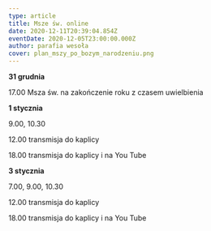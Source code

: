 ```yaml
---
type: article
title: Msze św. online
date: 2020-12-11T20:39:04.854Z
eventDate: 2020-12-05T23:00:00.000Z
author: parafia wesoła
cover: plan_mszy_po_bozym_narodzeniu.png
---
```

<!--StartFragment-->

**31 grudnia**

17.00 Msza św. na zakończenie roku z czasem uwielbienia

**1 stycznia**

9.00, 10.30

12.00 transmisja do kaplicy

18.00 transmisja do kaplicy i na You Tube

**3 stycznia**

7.00, 9.00, 10.30

12.00 transmisja do kaplicy

18.00 transmisja do kaplicy i na You Tube

<!--EndFragment-->